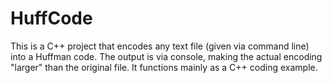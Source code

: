 # HuffCode
This is a C++ project that encodes any text file (given via command line) into a Huffman code. The output is via console, making the actual encoding "larger" than the original file. It functions mainly as a C++ coding example. 
